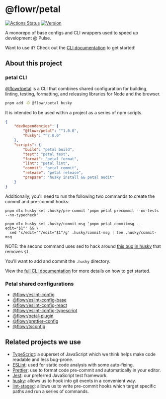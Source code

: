# @flowr/petal

[![Actions Status](https://github.com/pulseflow/petal/workflows/Tests/badge.svg)](https://github.com/pulseflow/petal/actions)
[![Version](https://img.shields.io/npm/v/@flowr/petal.svg)](https://www.npmjs.com/package/@flowr/petal)

A monorepo of base configs and CLI wrappers used to speed up development @ Pulse.

Want to use it? Check out the [CLI documentation](https://github.com/pulseflow/petal/blob/main/packages/petal) to get started!

## About this project

### petal CLI

[@flowr/petal](./packages/petal) is a CLI that combines shared configuration for building, linting, testing, formatting, and releasing libraries for Node and the browser.

```bash
pnpm add -D @flowr/petal husky
```

It is intended to be used within a project as a series of npm scripts.

```json
{
	"devDependencies": {
		"@flowr/petal": "^1.0.0",
		"husky": "^7.0.0"
	},
	"scripts": {
		"build": "petal build",
		"test": "petal test",
		"format": "petal format",
		"lint": "petal lint",
		"commit": "petal commit",
		"release": "petal release",
		"prepare": "husky install && petal audit"
	}
}
```

Additionally, you'll need to run the following two commands to create the commit and pre-commit hooks:

```shell
pnpm dlx husky set .husky/pre-commit 'pnpm petal precommit --no-tests --no-typecheck'

pnpm dlx husky set .husky/commit-msg 'pnpm petal commitmsg --edit="$1"' && \
  sed 's/edit=""/edit="$1"/g' .husky/commit-msg | tee .husky/commit-msg
```

NOTE: the second command uses sed to hack around [this bug in husky](https://github.com/typicode/husky/issues/1019) that removes `$1`.

You'll want to add and commit the `.husky` directory.

View the [full CLI documentation](./packages/petal) for more details on how to get started.

### Petal shared configurations

- [@flowr/eslint-config](./packages/eslint-config)
- [@flowr/eslint-config-base](./packages/eslint-config-base)
- [@flowr/eslint-config-react](./packages/eslint-config-react)
- [@flowr/eslint-config-typescript](./packages/eslint-config-typescript)
- [@flowr/petal-plugin](./packages/petal-plugin)
- [@flowr/prettier-config](./packages/prettier-config)
- [@flowr/tsconfig](./packages/tsconfig)

## Related projects we use

- [TypeScript]: a superset of JavaScript which we think helps make code readable and less bug-prone.
- [ESLint]: used for static code analysis with some auto-fixing.
- [Prettier]: use to format code pre-commit and automatically in your editor.
- [Jest]: our preferred JavaScript test framework.
- [husky]: allows us to hook into git events in a convenient way.
- [lint-staged]: allows us to write pre-commit hooks which target specific paths and run a series of commands.

[eslint]: https://eslint.org/
[typescript]: https://www.typescriptlang.org/
[prettier]: https://prettier.io/
[jest]: https://jestjs.io/
[husky]: https://github.com/typicode/husky
[lint-staged]: https://github.com/okonet/lint-staged
